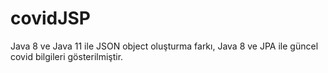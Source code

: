 # covidJSP

Java 8 ve Java 11 ile JSON object oluşturma farkı,
Java 8 ve JPA ile güncel covid bilgileri gösterilmiştir.
